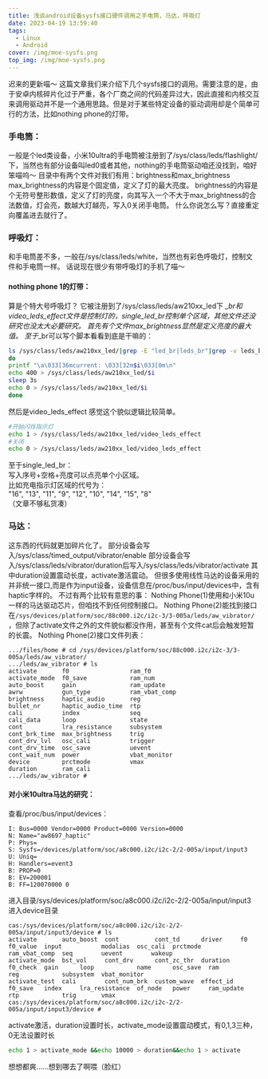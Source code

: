 ```yaml
---
title: 浅谈android设备sysfs接口硬件调用之手电筒，马达，呼吸灯
date: 2023-04-19 13:59:40
tags:
  - Linux
  - Android
cover: /img/moe-sysfs.png
top_img: /img/moe-sysfs.png
---
```


迟来的更新喵～
这篇文章我们来介绍下几个sysfs接口的调用。需要注意的是，由于安卓内核碎片化过于严重，各个厂商之间的代码差异过大，因此直接和内核交互来调用驱动并不是一个通用思路。但是对于某些特定设备的驱动调用却是个简单可行的方法，比如nothing phone的灯带。
### 手电筒：
一般是个led类设备，小米10ultra的手电筒被注册到了/sys/class/leds/flashlight/下，当然也有部分设备叫led0或者其他，nothing的手电筒驱动咱还没找到，咱好笨喵呜～
目录中有两个文件对我们有用：brightness和max_brightness
max_brightness的内容是个固定值，定义了灯的最大亮度。
brightness的内容是个无符号整形数值，定义了灯的亮度，向其写入一个不大于max_brightness的合法数值，灯会亮，数越大灯越亮，写入0关闭手电筒。
什么你说怎么写？直接重定向覆盖进去就行了。
### 呼吸灯：
和手电筒差不多，一般在/sys/class/leds/white，当然也有彩色呼吸灯，控制文件和手电筒一样。
话说现在很少有带呼吸灯的手机了喵～
#### nothing phone 1的灯带：
算是个特大号呼吸灯？
它被注册到了/sys/class/leds/aw210xx_led下
*_br和video_leds_effect文件是控制灯的，single_led_br控制单个区域，其他文件还没研究也没太大必要研究。
首先有个文件max_brightness显然是定义亮度的最大值。
至于*_br可以写个脚本看看到底是干嘛的：
```sh
ls /sys/class/leds/aw210xx_led/|grep -E "led_br|leds_br"|grep -v leds_breath_set|while read i
do
printf "\a\033[36mcurrent: \033[32m$i\033[0m\n"
echo 400 > /sys/class/leds/aw210xx_led/$i
sleep 3s
echo 0 > /sys/class/leds/aw210xx_led/$i
done
```
然后是video_leds_effect
感觉这个貌似逻辑比较简单。
```sh
#开始闪烁指示灯
echo 1 > /sys/class/leds/aw210xx_led/video_leds_effect
#关闭
echo 0 > /sys/class/leds/aw210xx_led/video_leds_effect
```
至于single_led_br：      
写入序号+空格+亮度可以点亮单个小区域。      
比如充电指示灯区域的代号为：      
"16", "13", "11", "9", "12", "10", "14", "15", "8"      
（文章不够私货凑）
### 马达：
这东西的代码就更加碎片化了。
部分设备会写入/sys/class/timed_output/vibrator/enable
部分设备会写入/sys/class/leds/vibrator/duration后写入/sys/class/leds/vibrator/activate
其中duration设置震动长度，activate激活震动。
但很多使用线性马达的设备采用的并非统一接口,而是作为input设备，设备信息在/proc/bus/input/devices中，含有haptic字样的。
不过有两个比较有意思的事：
Nothing Phone(1)使用和小米10u一样的马达驱动芯片，但咱找不到任何控制接口。
Nothing Phone(2)能找到接口在`/sys/devices/platform/soc/88c000.i2c/i2c-3/3-005a/leds/aw_vibrator/
`，但除了activate文件之外的文件貌似都没作用，甚至有个文件cat后会触发短暂的长震。
Nothing Phone(2)接口文件列表：
```
.../files/home # cd /sys/devices/platform/soc/88c000.i2c/i2c-3/3-005a/leds/aw_vibrator/
.../leds/aw_vibrator # ls
activate       f0                 ram_f0
activate_mode  f0_save            ram_num
auto_boost     gain               ram_update
awrw           gun_type           ram_vbat_comp
brightness     haptic_audio       reg
bullet_nr      haptic_audio_time  rtp
cali           index              seq
cali_data      loop               state
cont           lra_resistance     subsystem
cont_brk_time  max_brightness     trig
cont_drv_lvl   osc_cali           trigger
cont_drv_time  osc_save           uevent
cont_wait_num  power              vbat_monitor
device         prctmode           vmax
duration       ram_cali
.../leds/aw_vibrator #
```
#### 对小米10ultra马达的研究：
查看/proc/bus/input/devices：
```text
I: Bus=0000 Vendor=0000 Product=0000 Version=0000
N: Name="aw8697_haptic"
P: Phys=
S: Sysfs=/devices/platform/soc/a8c000.i2c/i2c-2/2-005a/input/input3
U: Uniq=
H: Handlers=event3
B: PROP=0
B: EV=200001
B: FF=120070000 0
```
进入目录/sys/devices/platform/soc/a8c000.i2c/i2c-2/2-005a/input/input3
进入device目录
```text
cas:/sys/devices/platform/soc/a8c000.i2c/i2c-2/2-005a/input/input3/device # ls
activate       auto_boost  cont          cont_td      driver     f0        f0_value  input           modalias  osc_cali  prctmode    ram_vbat_comp  seq        uevent        wakeup
activate_mode  bst_vol     cont_drv      cont_zc_thr  duration   f0_check  gain      loop            name      osc_save  ram         reg            subsystem  vbat_monitor
activate_test  cali        cont_num_brk  custom_wave  effect_id  f0_save   index     lra_resistance  of_node   power     ram_update  rtp            trig       vmax
cas:/sys/devices/platform/soc/a8c000.i2c/i2c-2/2-005a/input/input3/device #
```
activate激活，duration设置时长，activate_mode设置震动模式，有0,1,3三种，0无法设置时长
```sh
echo 1 > activate_mode &&echo 10000 > duration&&echo 1 > activate
```
想想都爽......想到哪去了啊喂（脸红）